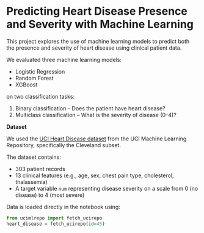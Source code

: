 # Predicting Heart Disease Presence and Severity with Machine Learning

This project explores the use of machine learning models to predict both the presence and severity of heart disease using clinical patient data.

We evaluated three machine learning models:
- Logistic Regression
- Random Forest
- XGBoost

on two classification tasks:
1. Binary classification – Does the patient have heart disease?
2. Multiclass classification – What is the severity of disease (0–4)?


**Dataset**

We used the [UCI Heart Disease dataset](https://archive.ics.uci.edu/ml/datasets/Heart+Disease) from the UCI Machine Learning Repository, specifically the Cleveland subset.

The dataset contains:
- 303 patient records
- 13 clinical features (e.g., age, sex, chest pain type, cholesterol, thalassemia)
- A target variable `num` representing disease severity on a scale from 0 (no disease) to 4 (most severe)

Data is loaded directly in the notebook using:
```python
from ucimlrepo import fetch_ucirepo
heart_disease = fetch_ucirepo(id=45)
